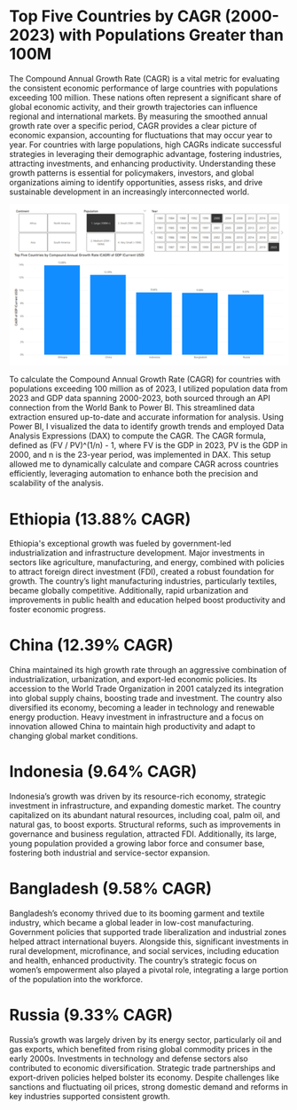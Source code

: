 
# Top Five Countries by CAGR (2000-2023) with Populations Greater than 100M 

The Compound Annual Growth Rate (CAGR) is a vital metric for evaluating the consistent economic performance of large countries with populations exceeding 100 million. These nations often represent a significant share of global economic activity, and their growth trajectories can influence regional and international markets. By measuring the smoothed annual growth rate over a specific period, CAGR provides a clear picture of economic expansion, accounting for fluctuations that may occur year to year. For countries with large populations, high CAGRs indicate successful strategies in leveraging their demographic advantage, fostering industries, attracting investments, and enhancing productivity. Understanding these growth patterns is essential for policymakers, investors, and global organizations aiming to identify opportunities, assess risks, and drive sustainable development in an increasingly interconnected world.

![Dashboard_upload](https://github.com/brianoliver20/World-Bank-API/blob/35862f16351086f7c0acfed7d991e54cae9e5adf/Top%20Five%20Large%20Countries%20by%20CAGR.png)

To calculate the Compound Annual Growth Rate (CAGR) for countries with populations exceeding 100 million as of 2023, I utilized population data from 2023 and GDP data spanning 2000-2023, both sourced through an API connection from the World Bank to Power BI. This streamlined data extraction ensured up-to-date and accurate information for analysis. Using Power BI, I visualized the data to identify growth trends and employed Data Analysis Expressions (DAX) to compute the CAGR. The CAGR formula, defined as (FV / PV)^(1/n) - 1, where FV is the GDP in 2023, PV is the GDP in 2000, and n is the 23-year period, was implemented in DAX. This setup allowed me to dynamically calculate and compare CAGR across countries efficiently, leveraging automation to enhance both the precision and scalability of the analysis.

# Ethiopia (13.88% CAGR)
Ethiopia's exceptional growth was fueled by government-led industrialization and infrastructure development. Major investments in sectors like agriculture, manufacturing, and energy, combined with policies to attract foreign direct investment (FDI), created a robust foundation for growth. The country’s light manufacturing industries, particularly textiles, became globally competitive. Additionally, rapid urbanization and improvements in public health and education helped boost productivity and foster economic progress.

# China (12.39% CAGR)
China maintained its high growth rate through an aggressive combination of industrialization, urbanization, and export-led economic policies. Its accession to the World Trade Organization in 2001 catalyzed its integration into global supply chains, boosting trade and investment. The country also diversified its economy, becoming a leader in technology and renewable energy production. Heavy investment in infrastructure and a focus on innovation allowed China to maintain high productivity and adapt to changing global market conditions.

# Indonesia (9.64% CAGR)
Indonesia’s growth was driven by its resource-rich economy, strategic investment in infrastructure, and expanding domestic market. The country capitalized on its abundant natural resources, including coal, palm oil, and natural gas, to boost exports. Structural reforms, such as improvements in governance and business regulation, attracted FDI. Additionally, its large, young population provided a growing labor force and consumer base, fostering both industrial and service-sector expansion.

# Bangladesh (9.58% CAGR)
Bangladesh’s economy thrived due to its booming garment and textile industry, which became a global leader in low-cost manufacturing. Government policies that supported trade liberalization and industrial zones helped attract international buyers. Alongside this, significant investments in rural development, microfinance, and social services, including education and health, enhanced productivity. The country’s strategic focus on women’s empowerment also played a pivotal role, integrating a large portion of the population into the workforce.

# Russia (9.33% CAGR)
Russia’s growth was largely driven by its energy sector, particularly oil and gas exports, which benefited from rising global commodity prices in the early 2000s. Investments in technology and defense sectors also contributed to economic diversification. Strategic trade partnerships and export-driven policies helped bolster its economy. Despite challenges like sanctions and fluctuating oil prices, strong domestic demand and reforms in key industries supported consistent growth.
